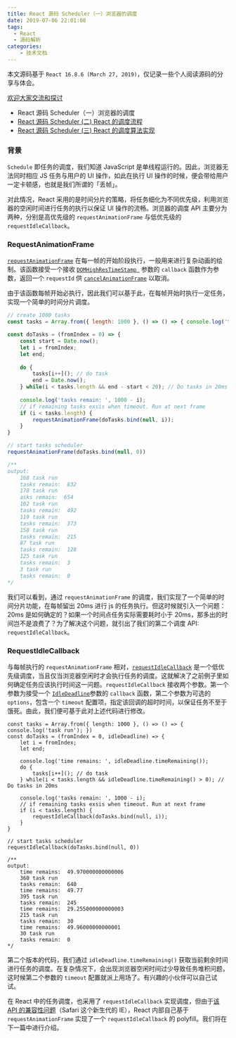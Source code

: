 ```yaml
---
title: React 源码 Scheduler（一）浏览器的调度
date: 2019-07-06 22:01:08
tags:
  - React
  - 源码解析
categories:
	- 技术文档
---
```


本文源码基于 `React 16.8.6 (March 27, 2019)`，仅记录一些个人阅读源码的分享与体会。

[欢迎大家交流和探讨](https://geasscn.com)

+ React 源码 Scheduler（一）浏览器的调度
+ [React 源码 Scheduler (二) React 的调度流程](https://geasscn.com/2019/07/13/React%20%E6%BA%90%E7%A0%81Scheduler%EF%BC%88%E4%BA%8C%EF%BC%89React%E7%9A%84%E8%B0%83%E5%BA%A6%E6%B5%81%E7%A8%8B/)
+ [React 源码 Scheduler (三) React 的调度算法实现](https://geasscn.com/2019/07/21/React%E6%BA%90%E7%A0%81Scheduler%EF%BC%88%E4%B8%89%EF%BC%89React%E7%9A%84%E8%B0%83%E5%BA%A6%E7%AE%97%E6%B3%95%E5%AE%9E%E7%8E%B0/)

### 背景

`Schedule` 即任务的调度，我们知道 JavaScript 是单线程运行的。因此，浏览器无法同时相应 JS 任务与用户的 UI 操作，如此在执行 UI 操作的时候，便会带给用户一定卡顿感，也就是我们所谓的「丢帧」。

对此情况，React 采用的是时间分片的策略，将任务细化为不同优先级，利用浏览器的空闲时间进行任务的执行以保证 UI 操作的流畅。浏览器的调度 API 主要分为两种，分别是高优先级的 `requestAnimationFrame` 与低优先级的 `requestIdleCallback`。

### RequestAnimationFrame
[`requestAnimationFrame`](https://developer.mozilla.org/zh-CN/docs/Web/API/Window/requestAnimationFrame) 在每一帧的开始阶段执行，一般用来进行复杂动画的绘制。该函数接受一个接收 [`DOMHighResTimeStamp `](https://developer.mozilla.org/zh-CN/docs/Web/API/DOMHighResTimeStamp) 参数的 `callback` 函数作为参数，返回一个 `requestId` 供 [`cancelAnimationFrame`](https://developer.mozilla.org/zh-CN/docs/Web/API/Window/cancelAnimationFrame) 以取消。

由于该函数每帧开始必执行，因此我们可以基于此，在每帧开始时执行一定任务，实现一个简单的时间分片调度。

```javascript
// create 1000 tasks 
const tasks = Array.from({ length: 1000 }, () => () => { console.log('task run'); })

const doTasks = (fromIndex = 0) => {
	const start = Date.now();
	let i = fromIndex;
	let end;
	
	do {
		tasks[i++](); // do task
		end = Date.now();
	} while(i < tasks.length && end - start < 20); // Do tasks in 20ms
	
	console.log('tasks remain: ', 1000 - i);
	// if remaining tasks exsis when timeout. Run at next frame
	if (i < tasks.length) {
		requestAnimationFrame(doTasks.bind(null, i));
	}
}

// start tasks scheduler
requestAnimationFrame(doTasks.bind(null, 0))

/** 
output:
	168 task run
	tasks remain:  832
	178 task run
	asks remain:  654
	162 task run
	tasks remain:  492
	119 task run
	tasks remain:  373
	158 task run
	tasks remain:  215
	87 task run
	tasks remain:  128
	125 task run
	tasks remain:  3
	3 task run
	tasks remain:  0
*/
```
我们可以看到，通过 `requestAnimationFrame` 的调度，我们实现了一个简单的时间分片功能，在每帧留出 20ms 进行 js 的任务执行。但这时候就引入一个问题：20ms 是如何确定的？如果一个时间点任务实际需要耗时小于 20ms，那多出的时间岂不是浪费了？为了解决这个问题，就引出了我们的第二个调度 API: `requestIdleCallback`。

### RequestIdleCallback
与每帧执行的 `requestAnimationFrame` 相对，[`requestIdleCallback`](https://developer.mozilla.org/zh-CN/docs/Web/API/Window/requestIdleCallback) 是一个低优先级调度，当且仅当浏览器空闲时才会执行任务的调度。这就解决了之前例子里如何确定任务应该执行时间这一问题。`requestIdleCallback` 接收两个参数。第一个参数为接受一个 [`IdleDeadline`](https://developer.mozilla.org/zh-CN/docs/Web/API/IdleDeadline)参数的 `callback` 函数，第二个参数为可选的 `options`，包含一个 `timeout` 配置项，指定该回调的超时时间，以保证任务不至于饿死。由此，我们便可基于此对上述代码进行修改。

```
const tasks = Array.from({ length: 1000 }, () => () => { console.log('task run'); })
const doTasks = (fromIndex = 0, idleDeadline) => {
	let i = fromIndex;
	let end;
	
	console.log('time remains: ', idleDeadline.timeRemaining());
	do {
		tasks[i++](); // do task
	} while(i < tasks.length && idleDeadline.timeRemaining() > 0); // Do tasks in 20ms
	
	console.log('tasks remain: ', 1000 - i);
	// if remaining tasks exsis when timeout. Run at next frame
	if (i < tasks.length) {
		requestIdleCallback(doTasks.bind(null, i));
	}
}

// start tasks scheduler
requestIdleCallback(doTasks.bind(null, 0))

/**
output:
	time remains:  49.970000000000006
	360 task run
	tasks remain:  640
	time remains:  49.77
	395 task run
	tasks remain:  245
	time remains:  29.255000000000003
	215 task run
	tasks remain:  30
	time remains:  49.96000000000001
	30 task run
	tasks remain:  0
*/
```
第二个版本的代码，我们通过 `idleDeadline.timeRemaining()` 获取当前剩余时间进行任务的调度。在复杂情况下，会出现浏览器空闲时间过少导致任务堆积问题，这时候第二个参数的 `timeout` 配置就派上用场了。有兴趣的小伙伴可以自己试试。

在 React 中的任务调度，也采用了 `requestIdleCallback` 实现调度，但由于[该 API 的兼容性问题](https://www.caniuse.com/#search=requestIdleCallback)（Safari 这个新生代的 IE），React 内部自己基于 `requestAnimationFrame` 实现了一个 `requestIdleCallback` 的 polyfill。我们将在下一篇中进行介绍。
